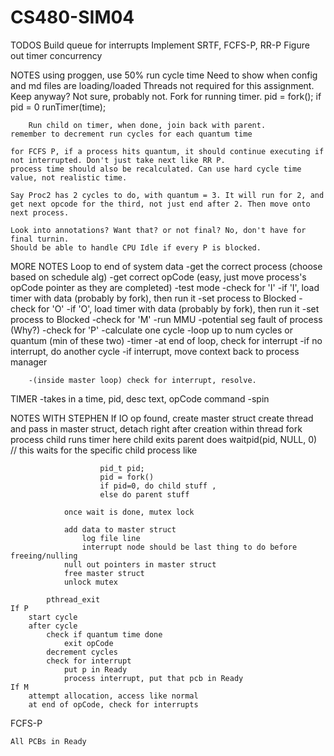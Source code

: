 # CS480-SIM04

TODOS
    Build queue for interrupts
    Implement SRTF, FCFS-P, RR-P
    Figure out timer concurrency


NOTES
	using proggen, use 50% run cycle time
	Need to show when config and md files are loading/loaded
	Threads not required for this assignment. Keep anyway? Not sure, probably not.
		Fork for running timer.
			pid = fork();
			if pid = 0
				runTimer(time);

		Run child on timer, when done, join back with parent.
	remember to decrement run cycles for each quantum time

	for FCFS P, if a process hits quantum, it should continue executing if not interrupted. Don't just take next like RR P.
	process time should also be recalculated. Can use hard cycle time value, not realistic time.

	Say Proc2 has 2 cycles to do, with quantum = 3. It will run for 2, and get next opcode for the third, not just end after 2. Then move onto next process.

	Look into annotations? Want that? or not final? No, don't have for final turnin.
	Should be able to handle CPU Idle if every P is blocked.


MORE NOTES
	Loop to end of system data
		-get the correct process (choose based on schedule alg)
		-get correct opCode (easy, just move process's opCode pointer as they are completed)
		-test mode
			-check for 'I'
				-if 'I', load timer with data (probably by fork), then run it
				-set process to Blocked
			-check for 'O'
				-if 'O', load timer with data (probably by fork), then run it
				-set process to Blocked
			-check for 'M'
				-run MMU
				-potential seg fault of process (Why?)
			-check for 'P'
				-calculate one cycle
				-loop up to num cycles or quantum (min of these two)
					-timer
					-at end of loop, check for interrupt
					-if no interrupt, do another cycle
					-if interrupt, move context back to process manager

		-(inside master loop) check for interrupt, resolve.


TIMER
	-takes in a time, pid, desc text, opCode command
	-spin



NOTES WITH STEPHEN
	If IO op found,
		create master struct
		create thread and pass in master struct, detach right after creation
		within thread
			fork process
				child runs timer here
				child exits
				parent does waitpid(pid, NULL, 0) // this waits for the specific child process
				like

						pid_t pid;
						pid = fork()
						if pid=0, do child stuff ,
						else do parent stuff

				once wait is done, mutex lock

				add data to master struct
					log file line
					interrupt node should be last thing to do before freeing/nulling
				null out pointers in master struct
				free master struct
				unlock mutex

			pthread_exit
	If P
		start cycle
		after cycle
			check if quantum time done
				exit opCode
			decrement cycles
			check for interrupt
				put p in Ready
				process interrupt, put that pcb in Ready
	If M
		attempt allocation, access like normal
		at end of opCode, check for interrupts

FCFS-P

	All PCBs in Ready
